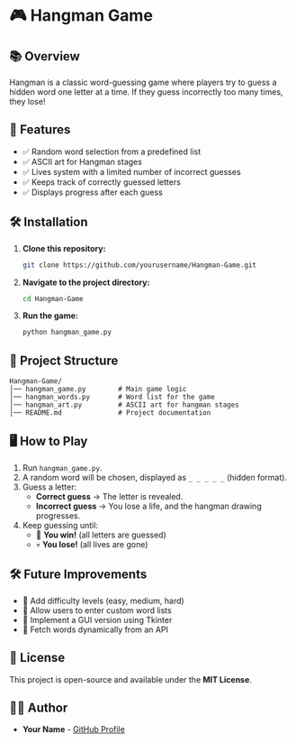 # 🎮 Hangman Game

## **📚 Overview**
Hangman is a classic word-guessing game where players try to guess a hidden word one letter at a time. If they guess incorrectly too many times, they lose!

## **🚀 Features**
- ✅ Random word selection from a predefined list
- ✅ ASCII art for Hangman stages
- ✅ Lives system with a limited number of incorrect guesses
- ✅ Keeps track of correctly guessed letters
- ✅ Displays progress after each guess

## **🛠️ Installation**
1. **Clone this repository:**
   ```bash
   git clone https://github.com/yourusername/Hangman-Game.git
   ```
2. **Navigate to the project directory:**
   ```bash
   cd Hangman-Game
   ```
3. **Run the game:**
   ```bash
   python hangman_game.py
   ```

## **🐂 Project Structure**
```
Hangman-Game/
│── hangman_game.py        # Main game logic
│── hangman_words.py       # Word list for the game
│── hangman_art.py         # ASCII art for hangman stages
│── README.md              # Project documentation
```

## **🖥️ How to Play**
1. Run `hangman_game.py`.
2. A random word will be chosen, displayed as `_ _ _ _ _` (hidden format).
3. Guess a letter:
   - **Correct guess** → The letter is revealed.
   - **Incorrect guess** → You lose a life, and the hangman drawing progresses.
4. Keep guessing until:
   - 🎉 **You win!** (all letters are guessed)
   - 💀 **You lose!** (all lives are gone)

## **🛠️ Future Improvements**
- 🔹 Add difficulty levels (easy, medium, hard)
- 🔹 Allow users to enter custom word lists
- 🔹 Implement a GUI version using Tkinter
- 🔹 Fetch words dynamically from an API

## **📝 License**
This project is open-source and available under the **MIT License**.

## **👨‍💻 Author**
- **Your Name** - [GitHub Profile](https://github.com/MhussainD4772)

